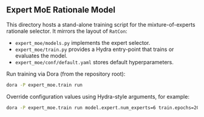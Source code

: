 ## Expert MoE Rationale Model

This directory hosts a stand-alone training script for the mixture-of-experts rationale selector.
It mirrors the layout of `RatCon`:

- `expert_moe/models.py` implements the expert selector.
- `expert_moe/train.py` provides a Hydra entry-point that trains or evaluates the model.
- `expert_moe/conf/default.yaml` stores default hyperparameters.

Run training via Dora (from the repository root):

```bash
dora -P expert_moe.train run
```

Override configuration values using Hydra-style arguments, for example:

```bash
dora -P expert_moe.train run model.expert.num_experts=6 train.epochs=20
```

